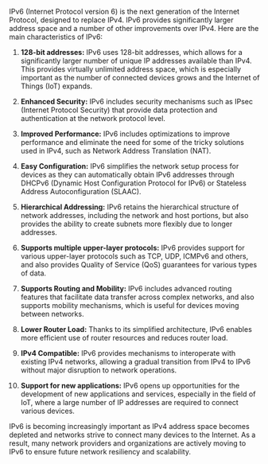 IPv6 (Internet Protocol version 6) is the next generation of the Internet Protocol, designed to replace IPv4. IPv6 provides significantly larger address space and a number of other improvements over IPv4. Here are the main characteristics of IPv6:

1. **128-bit addresses:** IPv6 uses 128-bit addresses, which allows for a significantly larger number of unique IP addresses available than IPv4. This provides virtually unlimited address space, which is especially important as the number of connected devices grows and the Internet of Things (IoT) expands.

2. **Enhanced Security:** IPv6 includes security mechanisms such as IPsec (Internet Protocol Security) that provide data protection and authentication at the network protocol level.

3. **Improved Performance:** IPv6 includes optimizations to improve performance and eliminate the need for some of the tricky solutions used in IPv4, such as Network Address Translation (NAT).

4. **Easy Configuration:** IPv6 simplifies the network setup process for devices as they can automatically obtain IPv6 addresses through DHCPv6 (Dynamic Host Configuration Protocol for IPv6) or Stateless Address Autoconfiguration (SLAAC).

5. **Hierarchical Addressing:** IPv6 retains the hierarchical structure of network addresses, including the network and host portions, but also provides the ability to create subnets more flexibly due to longer addresses.

6. **Supports multiple upper-layer protocols:** IPv6 provides support for various upper-layer protocols such as TCP, UDP, ICMPv6 and others, and also provides Quality of Service (QoS) guarantees for various types of data.

7. **Supports Routing and Mobility:** IPv6 includes advanced routing features that facilitate data transfer across complex networks, and also supports mobility mechanisms, which is useful for devices moving between networks.

8. **Lower Router Load:** Thanks to its simplified architecture, IPv6 enables more efficient use of router resources and reduces router load.

9. **IPv4 Compatible:** IPv6 provides mechanisms to interoperate with existing IPv4 networks, allowing a gradual transition from IPv4 to IPv6 without major disruption to network operations.

10. **Support for new applications:** IPv6 opens up opportunities for the development of new applications and services, especially in the field of IoT, where a large number of IP addresses are required to connect various devices.

IPv6 is becoming increasingly important as IPv4 address space becomes depleted and networks strive to connect many devices to the Internet. As a result, many network providers and organizations are actively moving to IPv6 to ensure future network resiliency and scalability.